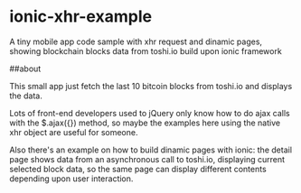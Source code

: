 # ionic-xhr-example
A tiny mobile app code sample with xhr request and dinamic pages, showing blockchain blocks data from toshi.io build upon ionic framework

##about

This small app just fetch the last 10 bitcoin blocks from toshi.io and displays the data.

Lots of front-end developers used to jQuery only know how to do ajax calls with the $.ajax({}) method, so maybe the examples here using the native xhr object are useful for someone.

Also there's an example on how to build dinamic pages with ionic: the detail page shows data from an asynchronous call to toshi.io, displaying current selected block data, so the same page can display different contents depending upon user interaction. 
